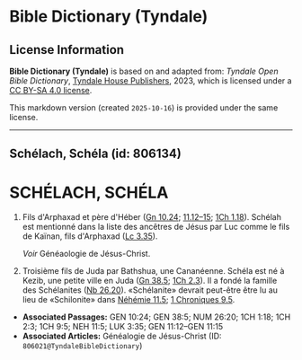 # Bible Dictionary (Tyndale)

## License Information

**Bible Dictionary (Tyndale)** is based on and adapted from: _Tyndale Open Bible Dictionary_, [Tyndale House Publishers](https://tyndaleopenresources.com/), 2023, which is licensed under a [CC BY-SA 4.0 license](https://creativecommons.org/licenses/by-sa/4.0/legalcode.en).

This markdown version (created `2025-10-16`) is provided under the same license.



--------------------------------

## Schélach, Schéla (id: 806134)

SCHÉLACH, SCHÉLA
================

1. Fils d'Arphaxad et père d'Héber ([Gn 10\.24](https://ref.ly/Gen10:24); [11\.12–15](https://ref.ly/Gen11:12-Gen11:15); [1Ch 1\.18](https://ref.ly/1Chr1:18)). Schélah est mentionné dans la liste des ancêtres de Jésus par Luc comme le fils de Kaïnan, fils d'Arphaxad ([Lc 3\.35](https://ref.ly/Luke3:35)).

    *Voir* Généaologie de Jésus\-Christ.

2. Troisième fils de Juda par Bathshua, une Cananéenne. Schéla est né à Kezib, une petite ville en Juda ([Gn 38\.5](https://ref.ly/Gen38:5); [1Ch 2\.3](https://ref.ly/1Chr2:3)). Il a fondé la famille des Schélanites ([Nb 26\.20](https://ref.ly/Num26:20)). «Schélanite» devrait peut\-être être lu au lieu de «Schilonite» dans [Néhémie 11\.5](https://ref.ly/Neh11:5); [1 Chroniques 9\.5](https://ref.ly/1Chr9:5).

* **Associated Passages:** GEN 10:24; GEN 38:5; NUM 26:20; 1CH 1:18; 1CH 2:3; 1CH 9:5; NEH 11:5; LUK 3:35; GEN 11:12–GEN 11:15
* **Associated Articles:** Généalogie de Jésus-Christ (ID: `806021@TyndaleBibleDictionary`)

